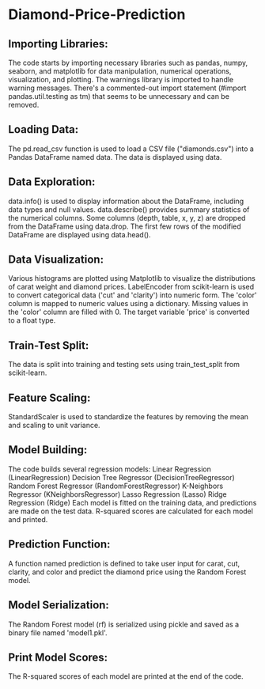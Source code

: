 # Diamond-Price-Prediction

<h2>Importing Libraries:</h2>

The code starts by importing necessary libraries such as pandas, numpy, seaborn, and matplotlib for data manipulation, numerical operations, visualization, and plotting.
The warnings library is imported to handle warning messages.
There's a commented-out import statement (#import pandas.util.testing as tm) that seems to be unnecessary and can be removed.

<h2>Loading Data:</h2>

The pd.read_csv function is used to load a CSV file ("diamonds.csv") into a Pandas DataFrame named data.
The data is displayed using data.

<h2>Data Exploration:</h2>

data.info() is used to display information about the DataFrame, including data types and null values.
data.describe() provides summary statistics of the numerical columns.
Some columns (depth, table, x, y, z) are dropped from the DataFrame using data.drop.
The first few rows of the modified DataFrame are displayed using data.head().

<h2>Data Visualization:</h2>

Various histograms are plotted using Matplotlib to visualize the distributions of carat weight and diamond prices.
LabelEncoder from scikit-learn is used to convert categorical data ('cut' and 'clarity') into numeric form.
The 'color' column is mapped to numeric values using a dictionary.
Missing values in the 'color' column are filled with 0.
The target variable 'price' is converted to a float type.

<h2>Train-Test Split:</h2>

The data is split into training and testing sets using train_test_split from scikit-learn.

<h2>Feature Scaling:</h2>

StandardScaler is used to standardize the features by removing the mean and scaling to unit variance.

<h2>Model Building:</h2>

The code builds several regression models:
Linear Regression (LinearRegression)
Decision Tree Regressor (DecisionTreeRegressor)
Random Forest Regressor (RandomForestRegressor)
K-Neighbors Regressor (KNeighborsRegressor)
Lasso Regression (Lasso)
Ridge Regression (Ridge)
Each model is fitted on the training data, and predictions are made on the test data.
R-squared scores are calculated for each model and printed.

<h2>Prediction Function:</h2>

A function named prediction is defined to take user input for carat, cut, clarity, and color and predict the diamond price using the Random Forest model.

<h2>Model Serialization:</h2>

The Random Forest model (rf) is serialized using pickle and saved as a binary file named 'model1.pkl'.
<h2>Print Model Scores:</h2>

The R-squared scores of each model are printed at the end of the code.

